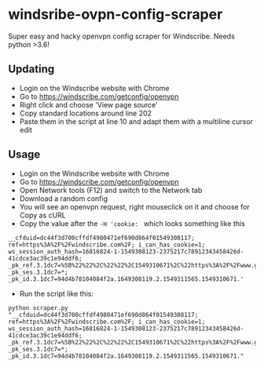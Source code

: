 # windsribe-ovpn-config-scraper
Super easy and hacky openvpn config scraper for Windscribe.
Needs python >3.6!

## Updating

* Login on the Windscribe website with Chrome
* Go to https://windscribe.com/getconfig/openvpn
* Right click and choose 'View page source'
* Copy standard locations around line 202
* Paste them in the script at line 10 and adapt them with a multiline cursor edit

## Usage

* Login on the Windscribe website with Chrome
* Go to https://windscribe.com/getconfig/openvpn
* Open Network tools (F12) and switch to the Network tab
* Download a random config
* You will see an openvpn request, right mouseclick on it and choose for Copy as cURL
* Copy the value after the `-H 'cookie: ` which looks something like this
```
__cfduid=dc44f3d700cffdf4980471ef690d864f01549308117; ref=https%3A%2F%2Fwindscribe.com%2F; i_can_has_cookie=1; ws_session_auth_hash=16816824-1-1549308123-2375217c78912343458426d-41cdce3ac39c1e94ddf6; _pk_ref.3.1dc7=%5B%22%22%2C%22%22%2C1549310671%2C%22https%3A%2F%2Fwww.google.com%2F%22%5D; _pk_ses.3.1dc7=*; _pk_id.3.1dc7=94d4b78104084f2a.1649308119.2.1549311565.1549310671.'
```

* Run the script like this:
```
python scraper.py "__cfduid=dc44f3d700cffdf4980471ef690d864f01549308117; ref=https%3A%2F%2Fwindscribe.com%2F; i_can_has_cookie=1; ws_session_auth_hash=16816824-1-1549308123-2375217c78912343458426d-41cdce3ac39c1e94ddf6; _pk_ref.3.1dc7=%5B%22%22%2C%22%22%2C1549310671%2C%22https%3A%2F%2Fwww.google.com%2F%22%5D; _pk_ses.3.1dc7=*; _pk_id.3.1dc7=94d4b78104084f2a.1649308119.2.1549311565.1549310671."
```
